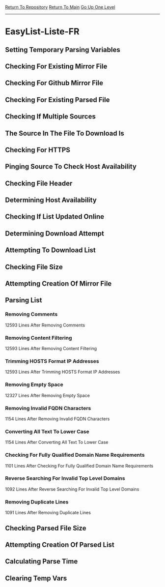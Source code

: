 [Return To Repository](https://github.com/deathbybandaid/piholeparser/)
[Return To Main](https://github.com/deathbybandaid/piholeparser/blob/master/RecentRunLogs/Mainlog.md)
[Go Up One Level](https://github.com/deathbybandaid/piholeparser/blob/master/RecentRunLogs/TopLevelScripts/30-Processing-Blacklists.md)
____________________________________
# EasyList-Liste-FR
## Setting Temporary Parsing Variables
## Checking For Existing Mirror File
## Checking For Github Mirror File
## Checking For Existing Parsed File
## Checking If Multiple Sources
## The Source In The File To Download Is
## Checking For HTTPS
## Pinging Source To Check Host Availability
## Checking File Header
## Determining Host Availability
## Checking If List Updated Online
## Determining Download Attempt
## Attempting To Download List
## Checking File Size
## Attempting Creation Of Mirror File
## Parsing List
### Removing Comments
12593 Lines After Removing Comments
### Removing Content Filtering
12593 Lines After Removing Content Filtering
### Trimming HOSTS Format IP Addresses
12593 Lines After Trimming HOSTS Format IP Addresses
### Removing Empty Space
12327 Lines After Removing Empty Space
### Removing Invalid FQDN Characters
1154 Lines After Removing Invalid FQDN Characters
### Converting All Text To Lower Case
1154 Lines After Converting All Text To Lower Case
### Checking For Fully Qualified Domain Name Requirements
1101 Lines After Checking For Fully Qualified Domain Name Requirements
### Reverse Searching For Invalid Top Level Domains
1092 Lines After Reverse Searching For Invalid Top Level Domains
### Removing Duplicate Lines
1091 Lines After Removing Duplicate Lines
## Checking Parsed File Size
## Attempting Creation Of Parsed List
## Calculating Parse Time
## Clearing Temp Vars
